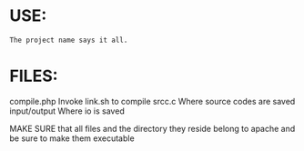 USE:
===
	The project name says it all.
FILES:
===
compile.php
	Invoke link.sh to compile
srcc.c
	Where source codes are saved
input/output
	Where io is saved

MAKE SURE that all files and the directory they reside belong to apache and be sure to make them executable
